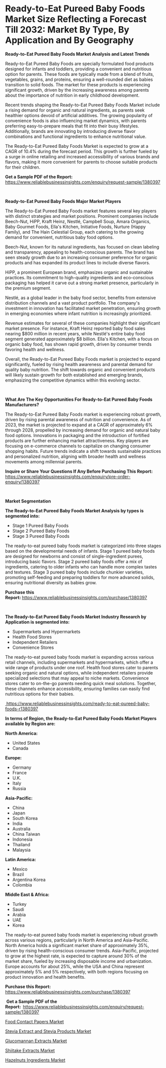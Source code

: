 <p><h1>Ready-to-Eat Pureed Baby Foods Market Size Reflecting a Forecast Till 2032: Market By Type, By Application and By Geography</h1></p><p><strong>Ready-to-Eat Pureed Baby Foods Market Analysis and Latest Trends</strong></p>
<p><p>Ready-to-Eat Pureed Baby Foods are specially formulated food products designed for infants and toddlers, providing a convenient and nutritious option for parents. These foods are typically made from a blend of fruits, vegetables, grains, and proteins, ensuring a well-rounded diet as babies transition to solid foods. The market for these products is experiencing significant growth, driven by the increasing awareness among parents about the importance of nutrition in early childhood development.</p><p>Recent trends shaping the Ready-to-Eat Pureed Baby Foods Market include a rising demand for organic and natural ingredients, as parents seek healthier options devoid of artificial additives. The growing popularity of convenience foods is also influencing market dynamics, with parents preferring easy-to-prepare meals that fit into their busy lifestyles. Additionally, brands are innovating by introducing diverse flavor combinations and functional ingredients to enhance nutritional value.</p><p>The Ready-to-Eat Pureed Baby Foods Market is expected to grow at a CAGR of 10.4% during the forecast period. This growth is further fueled by a surge in online retailing and increased accessibility of various brands and flavors, making it more convenient for parents to choose suitable products for their children.</p></p>
<p><strong>Get a Sample PDF of the Report:&nbsp;</strong> <a href="https://www.reliablebusinessinsights.com/enquiry/request-sample/1380397?utm_campaign=1106&utm_medium=2&utm_source=Github&utm_content=ia&utm_term=15022025&utm_id=ready-to-eat-pureed-baby-foods">https://www.reliablebusinessinsights.com/enquiry/request-sample/1380397</a></p>
<p>&nbsp;</p>
<p><strong>Ready-to-Eat Pureed Baby Foods Major Market Players</strong></p>
<p><p>The Ready-to-Eat Pureed Baby Foods market features several key players with distinct strategies and market positions. Prominent companies include Beech-Nut, HiPP, Kraft Heinz, Nestlé, Campbell Soup, Amara Organics, Baby Gourmet Foods, Ella's Kitchen, Initiative Foods, Nurture (Happy Family), and The Hain Celestial Group, each catering to the growing demand for convenient, nutritious baby food options.</p><p>Beech-Nut, known for its natural ingredients, has focused on clean labeling and transparency, appealing to health-conscious parents. The brand has seen steady growth due to an increasing consumer preference for organic products and has expanded its product lines to include diverse flavors.</p><p>HiPP, a prominent European brand, emphasizes organic and sustainable practices. Its commitment to high-quality ingredients and eco-conscious packaging has helped it carve out a strong market presence, particularly in the premium segment.</p><p>Nestlé, as a global leader in the baby food sector, benefits from extensive distribution channels and a vast product portfolio. The company's investment in innovation has facilitated market penetration, ensuring growth in emerging economies where infant nutrition is increasingly prioritized.</p><p>Revenue estimates for several of these companies highlight their significant market presence. For instance, Kraft Heinz reported baby food sales nearing $800 million in recent years, while Nestlé's entire baby food segment generated approximately $8 billion. Ella's Kitchen, with a focus on organic baby food, has shown rapid growth, driven by consumer trends favoring health and wellness.</p><p>Overall, the Ready-to-Eat Pureed Baby Foods market is projected to expand significantly, fueled by rising health awareness and parental demand for quality baby nutrition. The shift towards organic and convenient products will likely sustain growth for both established and emerging brands, emphasizing the competitive dynamics within this evolving sector.</p></p>
<p>&nbsp;</p>
<p><strong>What Are The Key Opportunities For Ready-to-Eat Pureed Baby Foods Manufacturers?</strong></p>
<p><p>The Ready-to-Eat Pureed Baby Foods market is experiencing robust growth, driven by rising parental awareness of nutrition and convenience. As of 2023, the market is projected to expand at a CAGR of approximately 6% through 2028, propelled by increasing demand for organic and natural baby food options. Innovations in packaging and the introduction of fortified products are further enhancing market attractiveness. Key players are focusing on e-commerce channels to capitalize on changing consumer shopping habits. Future trends indicate a shift towards sustainable practices and personalized nutrition, aligning with broader health and wellness movements among millennial parents.</p></p>
<p><strong>Inquire or Share Your Questions If Any Before Purchasing This Report:</strong> <a href="https://www.reliablebusinessinsights.com/enquiry/pre-order-enquiry/1380397?utm_campaign=1106&utm_medium=2&utm_source=Github&utm_content=ia&utm_term=15022025&utm_id=ready-to-eat-pureed-baby-foods">https://www.reliablebusinessinsights.com/enquiry/pre-order-enquiry/1380397</a></p>
<p>&nbsp;</p>
<p><strong>Market Segmentation</strong></p>
<p><strong>The Ready-to-Eat Pureed Baby Foods Market Analysis by types is segmented into:</strong></p>
<p><ul><li>Stage 1 Pureed Baby Foods</li><li>Stage 2 Pureed Baby Foods</li><li>Stage 3 Pureed Baby Foods</li></ul></p>
<p><p>The ready-to-eat pureed baby foods market is categorized into three stages based on the developmental needs of infants. Stage 1 pureed baby foods are designed for newborns and consist of single-ingredient purees, introducing basic flavors. Stage 2 pureed baby foods offer a mix of ingredients, catering to older infants who can handle more complex tastes and textures. Stage 3 pureed baby foods include chunkier varieties, promoting self-feeding and preparing toddlers for more advanced solids, ensuring nutritional diversity as babies grow.</p></p>
<p><strong>Purchase this Report:&nbsp;</strong><a href="https://www.reliablebusinessinsights.com/purchase/1380397?utm_campaign=1106&utm_medium=2&utm_source=Github&utm_content=ia&utm_term=15022025&utm_id=ready-to-eat-pureed-baby-foods">https://www.reliablebusinessinsights.com/purchase/1380397</a></p>
<p>&nbsp;</p>
<p><strong>The Ready-to-Eat Pureed Baby Foods Market Industry Research by Application is segmented into:</strong></p>
<p><ul><li>Supermarkets and Hypermarkets</li><li>Health Food Stores</li><li>Independent Retailers</li><li>Convenience Stores</li></ul></p>
<p><p>The ready-to-eat pureed baby foods market is expanding across various retail channels, including supermarkets and hypermarkets, which offer a wide range of products under one roof. Health food stores cater to parents seeking organic and natural options, while independent retailers provide specialized selections that may appeal to niche markets. Convenience stores cater to on-the-go parents needing quick meal solutions. Together, these channels enhance accessibility, ensuring families can easily find nutritious options for their babies.</p></p>
<p><a href="https://www.reliablebusinessinsights.com/ready-to-eat-pureed-baby-foods-r1380397?utm_campaign=1106&utm_medium=2&utm_source=Github&utm_content=ia&utm_term=15022025&utm_id=ready-to-eat-pureed-baby-foods">&nbsp;https://www.reliablebusinessinsights.com/ready-to-eat-pureed-baby-foods-r1380397</a></p>
<p><strong>In terms of Region, the Ready-to-Eat Pureed Baby Foods Market Players available by Region are:</strong></p>
<p>
    <p> <strong> North America: </strong>
        <ul>
            <li>United States</li>
            <li>Canada</li>
        </ul>
        </p> 
    <p> <strong> Europe: </strong>
        <ul>
            <li>Germany</li>
            <li>France</li>
            <li>U.K.</li>
            <li>Italy</li>
            <li>Russia</li>
        </ul>
        </p> 
    <p> <strong> Asia-Pacific: </strong>
        <ul>
            <li>China</li>
            <li>Japan</li>
            <li>South Korea</li>
            <li>India</li>
            <li>Australia</li>
            <li>China Taiwan</li>
            <li>Indonesia</li>
            <li>Thailand</li>
            <li>Malaysia</li>
        </ul>
        </p> 
    <p> <strong> Latin America: </strong>
        <ul>
            <li>Mexico</li>
            <li>Brazil</li>
            <li>Argentina Korea</li>
            <li>Colombia</li>
        </ul>
        </p> 
    <p> <strong> Middle East & Africa: </strong>
        <ul>
            <li>Turkey</li>
            <li>Saudi</li>
            <li>Arabia</li>
            <li>UAE</li>
            <li>Korea</li>
        </ul>
    </p>
    </p>
<p><p>The ready-to-eat pureed baby foods market is experiencing robust growth across various regions, particularly in North America and Asia-Pacific. North America holds a significant market share of approximately 35%, driven by rising health-conscious consumer trends. Asia-Pacific, projected to grow at the highest rate, is expected to capture around 30% of the market share, fueled by increasing disposable income and urbanization. Europe accounts for about 25%, while the USA and China represent approximately 5% and 5% respectively, with both regions focusing on product innovation and health benefits.</p></p>
<p><strong>Purchase this Report: </strong><a href="https://www.reliablebusinessinsights.com/purchase/1380397?utm_campaign=1106&utm_medium=2&utm_source=Github&utm_content=ia&utm_term=15022025&utm_id=ready-to-eat-pureed-baby-foods">https://www.reliablebusinessinsights.com/purchase/1380397</a></p>
<p>&nbsp;<strong>Get a Sample PDF of the Report:&nbsp;&nbsp;</strong><a href="https://www.reliablebusinessinsights.com/enquiry/request-sample/1380397?utm_campaign=1106&utm_medium=2&utm_source=Github&utm_content=ia&utm_term=15022025&utm_id=ready-to-eat-pureed-baby-foods">https://www.reliablebusinessinsights.com/enquiry/request-sample/1380397</a></p>
<p><strong></strong></p>
<p><p><a href="https://github.com/doljanzwald/Market-Research-Report-List-1/blob/main/food-contact-papers-market.md?utm_campaign=1106&utm_medium=2&utm_source=Github&utm_content=ia&utm_term=15022025&utm_id=ready-to-eat-pureed-baby-foods">Food Contact Papers Market</a></p><p><a href="https://github.com/vengatsabibu/Market-Research-Report-List-1/blob/main/stevia-extract-and-stevia-products-market.md?utm_campaign=1106&utm_medium=2&utm_source=Github&utm_content=ia&utm_term=15022025&utm_id=ready-to-eat-pureed-baby-foods">Stevia Extract and Stevia Products Market</a></p><p><a href="https://github.com/sefathlehki/Market-Research-Report-List-1/blob/main/glucomannan-extracts-market.md?utm_campaign=1106&utm_medium=2&utm_source=Github&utm_content=ia&utm_term=15022025&utm_id=ready-to-eat-pureed-baby-foods">Glucomannan Extracts Market</a></p><p><a href="https://github.com/rianttegang/Market-Research-Report-List-1/blob/main/shiitake-extracts-market.md?utm_campaign=1106&utm_medium=2&utm_source=Github&utm_content=ia&utm_term=15022025&utm_id=ready-to-eat-pureed-baby-foods">Shiitake Extracts Market</a></p><p><a href="https://github.com/aqharimbugua3/Market-Research-Report-List-1/blob/main/hazelnuts-ingredients-market.md?utm_campaign=1106&utm_medium=2&utm_source=Github&utm_content=ia&utm_term=15022025&utm_id=ready-to-eat-pureed-baby-foods">Hazelnuts Ingredients Market</a></p></p>